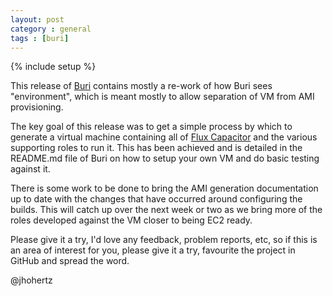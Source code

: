 ```yaml
---
layout: post
category : general
tags : [buri]
---
```

{% include setup %}

This release of [Buri](https://github.com/viafoura/buri) contains mostly a re-work of how Buri sees "environment", which is meant mostly to allow separation of VM from AMI provisioning.

The key goal of this release was to get a simple process by which to generate a virtual machine containing all of [Flux Capacitor](http://fluxcapacitor.com/) and the various supporting roles to run it. This has been achieved and is detailed in the README.md file of Buri on how to setup your own VM and do basic testing against it.

There is some work to be done to bring the AMI generation documentation up to date with the changes that have occurred around configuring the builds. This will catch up over the next week or two as we bring more of the roles developed against the VM closer to being EC2 ready.

Please give it a try, I'd love any feedback, problem reports, etc, so if this is an area of interest for you, please give it a try, favourite the project in GitHub and spread the word.

@jhohertz

